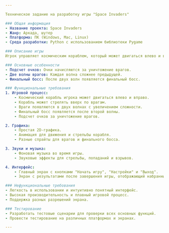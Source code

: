 ```yaml
---

Техническое задание на разработку игры "Space Invaders"

### Общая информация
- Название проекта: Space Invaders
- Жанр: Аркада, шутер
- Платформа: ПК (Windows, Mac, Linux)
- Среда разработки: Python с использованием библиотеки Pygame

### Описание игры
Игрок управляет космическим кораблем, который может двигаться влево и вправо и стрелять вверх по приближающимся волнам врагов. Цель игры — уничтожить всех врагов, набрать как можно больше очков и победить финального босса.

### Основные особенности
- Подсчет очков: Очки начисляются за уничтожение врагов.
- Две волны врагов: Каждая волна сложнее предыдущей.
- Финальный босс: После двух волн появляется финальный босс.

### Функциональные требования
1. Игровой процесс:
    - Космический корабль игрока может двигаться влево и вправо.
    - Корабль может стрелять вверх по врагам.
    - Враги появляются в двух волнах с увеличением сложности.
    - Финальный босс появляется после второй волны.
    - Подсчет очков за уничтожение врагов.

2. Графика:
    - Простая 2D-графика.
    - Анимация для движения и стрельбы корабля.
    - Разные спрайты для врагов и финального босса.

3. Звуки и музыка:
    - Фоновая музыка во время игры.
    - Звуковые эффекты для стрельбы, попаданий и взрывов.

4. Интерфейс:
    - Главный экран с кнопками "Начать игру", "Настройки" и "Выход".
    - Экран с результатами после завершения игры, отображающий набранные очки.

### Нефункциональные требования
- Легкость в использовании и интуитивно понятный интерфейс.
- Высокая производительность и плавный игровой процесс.
- Поддержка разных разрешений экрана.

### Тестирование
- Разработать тестовые сценарии для проверки всех основных функций.
- Провести тестирование на различных платформах и экранах.

---
```

